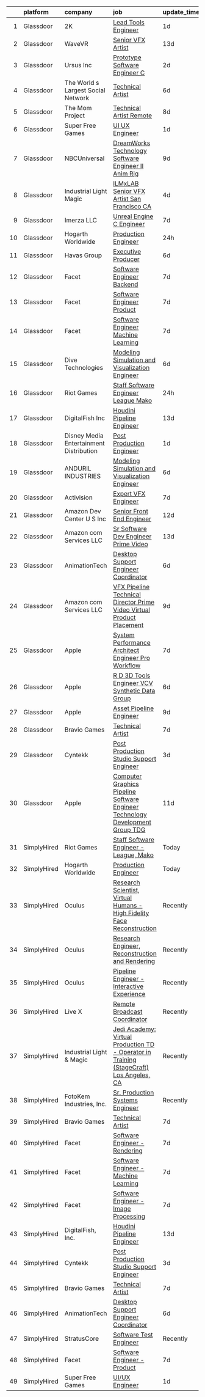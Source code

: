 

|    | platform    | company                                   | job                                                                                                                                                                                                                                                                                                                                                                                                                                                                                                                                                                                                                                                                                                                                                                                                                                                                                                                                                                                                                                                                                                                                                                                                                                                                                                                                                                                                                                                                | update_time   | location           |
|---:|:------------|:------------------------------------------|:-------------------------------------------------------------------------------------------------------------------------------------------------------------------------------------------------------------------------------------------------------------------------------------------------------------------------------------------------------------------------------------------------------------------------------------------------------------------------------------------------------------------------------------------------------------------------------------------------------------------------------------------------------------------------------------------------------------------------------------------------------------------------------------------------------------------------------------------------------------------------------------------------------------------------------------------------------------------------------------------------------------------------------------------------------------------------------------------------------------------------------------------------------------------------------------------------------------------------------------------------------------------------------------------------------------------------------------------------------------------------------------------------------------------------------------------------------------------|:--------------|:-------------------|
|  1 | Glassdoor   | 2K                                        | [Lead Tools Engineer](https://www.glassdoor.com/partner/jobListing.htm?pos=124&ao=1136043&s=58&guid=000001818f5bb741b9a59fd9d0046d62&src=GD_JOB_AD&t=SR&vt=w&ea=1&cs=1_d246ea88&cb=1655967561867&jobListingId=1007955676318&jrtk=3-0-1g67lndrikcmo801-1g67lnds1gsqj800-e57b14ca53683261-)                                                                                                                                                                                                                                                                                                                                                                                                                                                                                                                                                                                                                                                                                                                                                                                                                                                                                                                                                                                                                                                                                                                                                                          | 1d            | Austin, TX         |
|  2 | Glassdoor   | WaveVR                                    | [Senior VFX Artist](https://www.glassdoor.com/partner/jobListing.htm?pos=128&ao=1136043&s=58&guid=000001818f5bb741b9a59fd9d0046d62&src=GD_JOB_AD&t=SR&vt=w&cs=1_b09daffc&cb=1655967561869&jobListingId=1007929707805&jrtk=3-0-1g67lndrikcmo801-1g67lnds1gsqj800-fbccd9dab74fbfdf-)                                                                                                                                                                                                                                                                                                                                                                                                                                                                                                                                                                                                                                                                                                                                                                                                                                                                                                                                                                                                                                                                                                                                                                                 | 13d           | Remote             |
|  3 | Glassdoor   | Ursus  Inc                                | [Prototype Software Engineer   C  ](https://www.glassdoor.com/partner/jobListing.htm?pos=111&ao=1110586&s=58&guid=000001818f5bb741b9a59fd9d0046d62&src=GD_JOB_AD&t=SR&vt=w&ea=1&cs=1_92174492&cb=1655967561864&jobListingId=1007952300888&cpc=47CFDC01B3F81FAC&jrtk=3-0-1g67lndrikcmo801-1g67lnds1gsqj800-28e09871e19d69b8--6NYlbfkN0CT8vBT9H5mqECx2dfLV_FONLPDKpIRssxVwtj05Tmm4rA5I0VNOPdM1oYsK66ov5rfnjfgAZTugyua1zoRh8rJluPUxdHEA-jvKEgIvmh4SmZ955BX3WzrPisiC93yPZNkx3jchLp-0nM4GWSJdMYgiwcyz57mNe3jCVKKHQpcynoQXfmBHdAWKweEWX7z-L7-oxErP3PpawiFvu_Izq-DyX_XUC9KNYPlv92e_XsgSAiawjU-lrvNcSxWkDUhwSRCwyejsj4MONMQBfdBEJA978BrdjF5DlfGvpkOSly6AiQEwvHQNE7GLdPPnrLtkDLu_tia8E0eaaVMyFayXmovaSVbo0NqDsU1upGrxONFhACLhC6XPZzqRTjEcvaQjbnCDm5cTQMrliaFRiIIbBBhtu5Oh6bRTmWj_iCaNoy5amHz0mbTO6hDUAAhbxoCBIYm278qz1ZiU9Ns7KqGif0oMqiMSS1lYE2G1gkdwj4FmSgxNy6tz1A-XG68ETro4PgYqxMbRFDb4IaKlbPdcU5QYZQfmcbXWsbE0tAwEz4HAOrXX3XCxa0yHCZKBV1mHykEgNj6B5pAfihm5z1kkTaVqeXivOxHxn3O9Io-ts6Hr3TG4PBdxFCfOVt5q3J1jUglbyovU87D1Iz2P5U_XUU22M1_do9NxXV5C2o-wC9jHveqIqy188HWQ7s1_j3jO0Ng3ozindZ5eXYUtUZD6IFJ)                                                                                                                                                                                                                                                                                                                                                                       | 2d            | Redmond, WA        |
|  4 | Glassdoor   | The World s Largest Social Network        | [Technical Artist](https://www.glassdoor.com/partner/jobListing.htm?pos=112&ao=1110586&s=58&guid=000001818f5bb741b9a59fd9d0046d62&src=GD_JOB_AD&t=SR&vt=w&cs=1_4d1a5ff6&cb=1655967561863&jobListingId=1007945470127&cpc=F41FEAB56D215062&jrtk=3-0-1g67lndrikcmo801-1g67lnds1gsqj800-de89b06fe75f21ae--6NYlbfkN0DSgjPPcnEdvoK3uuxfISLALE6pB1FR7YSHOr_tSg5_QGIhoz_2VqUepdcKLBLI_zTmP0Cdwc6lpraoh9XYJnd_pt7wUHPw4IIhA9oQdU_zXLzlx3tdAdRRo6J89sBMEaNcmNojZwVeEdaa_PxE2Lf-fVWDI0HmuTZAzzh_-AE30nz84LakL4-vycVNd5IDJ24UiQAPpV_16PDYdc66i__V4rBZypQkKnO4E4skAhQkZCSHumYdyFBeCS1XyzZmXk_Z0gWeTVsxzVB3S5ShP8Cf9kz35naU1p_1NrX7goFO4SrLubwgalh1Drwa6_KrXJYnWJfO9UdHJWAZnjpQkQfF_CI6JGeLuAyrK9jBPlyXoDKhKSHVMyeUNnMYDb10dJEq_pHX3ks0ckA83RJb0zPjYe-QN1_Svx0pkrBNbi-M3ZZQXsd-Um4ecI5yRDh6oV7O-idpbXxHqal49jOi7WOH1EKBiIL9PwYo_mNmifEegDVegUm-xRkGIQAdDS7V9YUsLQNm7_xGvA0du5q6brDMctv3pppzaJPwwFimd2Qq3JLfspFdWDuGFhrcrA6DiD_VASJVUhNdeA%3D%3D)                                                                                                                                                                                                                                                                                                                                                                                                                                                                                                                                 | 6d            | New York, NY       |
|  5 | Glassdoor   | The Mom Project                           | [Technical Artist  Remote ](https://www.glassdoor.com/partner/jobListing.htm?pos=110&ao=1110586&s=58&guid=000001818f5bb741b9a59fd9d0046d62&src=GD_JOB_AD&t=SR&vt=w&cs=1_3b1252cb&cb=1655967561863&jobListingId=1007939939925&cpc=1FDE87803EF93CD3&jrtk=3-0-1g67lndrikcmo801-1g67lnds1gsqj800-264f9011810ab4a3--6NYlbfkN0BDp_epf89aHDQhKpPegNJQ_ldQpEFZQsM9OcONMGxWx6pU56EKHF58QjVdAUvn2gX31HUntCyLUwzir2_2qLQKiwc4zqgc0EcGzWlJtEFabSJje5p3zQNcGS6mmu-hK71c0amOsooqt9D74xqUp2Fe1oOyI1RWtfFw9BBSi2GEBaE6UlKZT1OWJEzUiWGsGr7IOGixzUsG4ytTg_PcOJ_zfKFmzSSeDBUUm3NR5ELRK86UMEwtvZ_rn08pMGpSkMvR8ukMctPNIfnSRrMTap8nvXQvOMcQGGEDOy-_sWvwbwmK_2PNXRp8bzWbOT0Ic09kiTEZjKnS1m9GEBTRgP0eRJJ4yDMQxist0vIJme92BUQ8ZEJ1aofF-U5vuszO4NO-XrVc4sYVzQY2OuiA7MEUSBu47HVt0PjM7Ma9iI3UC4hBG1ZcOqjckhZnozGoGGVykbMMLkKVfY_MrZv0VDad0G2IV1f-52BOUQDmJI020yPNLnd0FJ0_33md3eciEm9tkXhf64pGDHMVqA9i1qRKkhqDFRYZjT71I7BEJSag9yFOjvSHBdU2qu8rdf-l8giCt2eLTi8Jow%3D%3D)                                                                                                                                                                                                                                                                                                                                                                                                                                                                                                                        | 8d            | Bell, CA           |
|  6 | Glassdoor   | Super Free Games                          | [UI UX Engineer](https://www.glassdoor.com/partner/jobListing.htm?pos=113&ao=1136043&s=58&guid=000001818f5bb741b9a59fd9d0046d62&src=GD_JOB_AD&t=SR&vt=w&ea=1&cs=1_6c735de7&cb=1655967561863&jobListingId=1007954251191&jrtk=3-0-1g67lndrikcmo801-1g67lnds1gsqj800-1991ac47419063c1-)                                                                                                                                                                                                                                                                                                                                                                                                                                                                                                                                                                                                                                                                                                                                                                                                                                                                                                                                                                                                                                                                                                                                                                               | 1d            | Remote             |
|  7 | Glassdoor   | NBCUniversal                              | [DreamWorks Technology   Software Engineer II  Anim Rig](https://www.glassdoor.com/partner/jobListing.htm?pos=121&ao=1136043&s=58&guid=000001818f5bb741b9a59fd9d0046d62&src=GD_JOB_AD&t=SR&vt=w&cs=1_fe7db084&cb=1655967561867&jobListingId=1007936861042&jrtk=3-0-1g67lndrikcmo801-1g67lnds1gsqj800-b75bed2f44240c69-)                                                                                                                                                                                                                                                                                                                                                                                                                                                                                                                                                                                                                                                                                                                                                                                                                                                                                                                                                                                                                                                                                                                                            | 9d            | Glendale, CA       |
|  8 | Glassdoor   | Industrial Light   Magic                  | [ILMxLAB Senior VFX Artist San Francisco  CA](https://www.glassdoor.com/partner/jobListing.htm?pos=119&ao=1136043&s=58&guid=000001818f5bb741b9a59fd9d0046d62&src=GD_JOB_AD&t=SR&vt=w&cs=1_dd749e7a&cb=1655967561867&jobListingId=1007948705474&jrtk=3-0-1g67lndrikcmo801-1g67lnds1gsqj800-2781d1225f138c5c-)                                                                                                                                                                                                                                                                                                                                                                                                                                                                                                                                                                                                                                                                                                                                                                                                                                                                                                                                                                                                                                                                                                                                                       | 4d            | San Francisco, CA  |
|  9 | Glassdoor   | Imerza  LLC                               | [Unreal Engine   C   Engineer](https://www.glassdoor.com/partner/jobListing.htm?pos=126&ao=1136043&s=58&guid=000001818f5bb741b9a59fd9d0046d62&src=GD_JOB_AD&t=SR&vt=w&ea=1&cs=1_53a43da3&cb=1655967561868&jobListingId=1007941141775&jrtk=3-0-1g67lndrikcmo801-1g67lnds1gsqj800-0b5a75ca2b70bc31-)                                                                                                                                                                                                                                                                                                                                                                                                                                                                                                                                                                                                                                                                                                                                                                                                                                                                                                                                                                                                                                                                                                                                                                 | 7d            | Remote             |
| 10 | Glassdoor   | Hogarth Worldwide                         | [Production Engineer](https://www.glassdoor.com/partner/jobListing.htm?pos=115&ao=1136043&s=58&guid=000001818f5bb741b9a59fd9d0046d62&src=GD_JOB_AD&t=SR&vt=w&ea=1&cs=1_afa00bd2&cb=1655967561864&jobListingId=1007957380570&jrtk=3-0-1g67lndrikcmo801-1g67lnds1gsqj800-e930ea62e3d15d41-)                                                                                                                                                                                                                                                                                                                                                                                                                                                                                                                                                                                                                                                                                                                                                                                                                                                                                                                                                                                                                                                                                                                                                                          | 24h           | New York, NY       |
| 11 | Glassdoor   | Havas Group                               | [Executive Producer](https://www.glassdoor.com/partner/jobListing.htm?pos=127&ao=1136043&s=58&guid=000001818f5bb741b9a59fd9d0046d62&src=GD_JOB_AD&t=SR&vt=w&cs=1_cad16a63&cb=1655967561868&jobListingId=1007945435303&jrtk=3-0-1g67lndrikcmo801-1g67lnds1gsqj800-4e9e4f294e39f996-)                                                                                                                                                                                                                                                                                                                                                                                                                                                                                                                                                                                                                                                                                                                                                                                                                                                                                                                                                                                                                                                                                                                                                                                | 6d            | New York, NY       |
| 12 | Glassdoor   | Facet                                     | [Software Engineer   Backend](https://www.glassdoor.com/partner/jobListing.htm?pos=125&ao=1136043&s=58&guid=000001818f5bb741b9a59fd9d0046d62&src=GD_JOB_AD&t=SR&vt=w&ea=1&cs=1_07301709&cb=1655967561868&jobListingId=1007942852881&jrtk=3-0-1g67lndrikcmo801-1g67lnds1gsqj800-b2c9309f49d78234-)                                                                                                                                                                                                                                                                                                                                                                                                                                                                                                                                                                                                                                                                                                                                                                                                                                                                                                                                                                                                                                                                                                                                                                  | 7d            | San Francisco, CA  |
| 13 | Glassdoor   | Facet                                     | [Software Engineer   Product](https://www.glassdoor.com/partner/jobListing.htm?pos=120&ao=1136043&s=58&guid=000001818f5bb741b9a59fd9d0046d62&src=GD_JOB_AD&t=SR&vt=w&ea=1&cs=1_0c767b10&cb=1655967561867&jobListingId=1007942853251&jrtk=3-0-1g67lndrikcmo801-1g67lnds1gsqj800-5c507ef4d2b1df1a-)                                                                                                                                                                                                                                                                                                                                                                                                                                                                                                                                                                                                                                                                                                                                                                                                                                                                                                                                                                                                                                                                                                                                                                  | 7d            | San Francisco, CA  |
| 14 | Glassdoor   | Facet                                     | [Software Engineer   Machine Learning](https://www.glassdoor.com/partner/jobListing.htm?pos=117&ao=1136043&s=58&guid=000001818f5bb741b9a59fd9d0046d62&src=GD_JOB_AD&t=SR&vt=w&ea=1&cs=1_b643b870&cb=1655967561866&jobListingId=1007942852875&jrtk=3-0-1g67lndrikcmo801-1g67lnds1gsqj800-d72e5880989bd4aa-)                                                                                                                                                                                                                                                                                                                                                                                                                                                                                                                                                                                                                                                                                                                                                                                                                                                                                                                                                                                                                                                                                                                                                         | 7d            | San Francisco, CA  |
| 15 | Glassdoor   | Dive Technologies                         | [Modeling  Simulation  and Visualization Engineer](https://www.glassdoor.com/partner/jobListing.htm?pos=116&ao=1136043&s=58&guid=000001818f5bb741b9a59fd9d0046d62&src=GD_JOB_AD&t=SR&vt=w&cs=1_4854dc3c&cb=1655967561864&jobListingId=1007945330217&jrtk=3-0-1g67lndrikcmo801-1g67lnds1gsqj800-f28058d47a6dc878-)                                                                                                                                                                                                                                                                                                                                                                                                                                                                                                                                                                                                                                                                                                                                                                                                                                                                                                                                                                                                                                                                                                                                                  | 6d            | Costa Mesa, CA     |
| 16 | Glassdoor   | Riot Games                                | [Staff Software Engineer   League  Mako](https://www.glassdoor.com/partner/jobListing.htm?pos=118&ao=1136043&s=58&guid=000001818f5bb741b9a59fd9d0046d62&src=GD_JOB_AD&t=SR&vt=w&ea=1&cs=1_408e5daf&cb=1655967561867&jobListingId=1007957923149&jrtk=3-0-1g67lndrikcmo801-1g67lnds1gsqj800-4232ed262baf5eef-)                                                                                                                                                                                                                                                                                                                                                                                                                                                                                                                                                                                                                                                                                                                                                                                                                                                                                                                                                                                                                                                                                                                                                       | 24h           | Los Angeles, CA    |
| 17 | Glassdoor   | DigitalFish  Inc                          | [Houdini Pipeline Engineer](https://www.glassdoor.com/partner/jobListing.htm?pos=102&ao=1110586&s=58&guid=000001818f5bb741b9a59fd9d0046d62&src=GD_JOB_AD&t=SR&vt=w&ea=1&cs=1_b53eadb7&cb=1655967561862&jobListingId=1007929705333&cpc=A2E4EE1299827998&jrtk=3-0-1g67lndrikcmo801-1g67lnds1gsqj800-5de9c683ff5cc056--6NYlbfkN0Aobik8YxxDgwOq_2oUeZ1OL_WZj4h0jaGBY7VSUo9VRKAA5TpIBSdUGGku8Fbk9TrrWh0SGMRkP1voCKGR9Y88PPb0ebMcXUmDiYCXTAa1zyM_fTCsEmgKXUN7mvZF3ybnn3V7XSuuefgTOb8xyBYbPU-R_2REiQRlTgc_HA6fWDn9lhhs3OTtwzS9gnrXSpRL1EOR7FTy4c3ia8NfXDZ5X-WLg0_NtRZV9aeAAYS-5zM_46E3ctFPPB8JyeYQV-Gw-QzxeiK122setPOQmTlvxcLBQA_iMsQB16K-8cRbC8dJP-zOT0yY1BFV0uR6AXPHfukVsmRcHmVHKnsPwTanYciBdUuVaidu4v-WqqO6XS7N2vFrC2lvcp28tgrBvX_vrMEC5lZ2DHXjjq4A--VbpKQGoCX8GHYA9Um1KeBwPofJrPGJjHD4D4lNVbl6UaU3lKe6PYJUrjkZBOb0QQFpOZ6eC4Z8_Tm2WZOfwv2TqJSD3CuD82WEDOrvD4LbpXG4v-H7EW5dAu-2ISBDUyAW)                                                                                                                                                                                                                                                                                                                                                                                                                                                                                                                                                                               | 13d           | Remote             |
| 18 | Glassdoor   | Disney Media   Entertainment Distribution | [Post Production Engineer](https://www.glassdoor.com/partner/jobListing.htm?pos=104&ao=1110586&s=58&guid=000001818f5bb741b9a59fd9d0046d62&src=GD_JOB_AD&t=SR&vt=w&cs=1_a3841f92&cb=1655967561862&jobListingId=1007954530428&cpc=18C9CE28155C17C5&jrtk=3-0-1g67lndrikcmo801-1g67lnds1gsqj800-3897b4260d95fa07--6NYlbfkN0DAFTyt7pbDCC2JPO79CSdi1dIb81yjczP5qsKcZIxgiYm3-7g-689UM0rgypL64coli7PSmztzmXswWB7EP4s2-KDbVcmcfesLEEiSkAMxkXLCpym2aCNoILA0KFEQKLMS-cZEGuwk9UtaNymbrQLL7ebLeOak8Lo7kRgVwjZlQpI5-eAnbC4m8RDtHPud4ooxwA6nFxsZK5-yj136ZupwoUZ8lmpmNIR00fyVoQvuoey9FdL5Ca5IPZselbwGF7K607P9tCJKodg86QnbYhu0y41c-pI5zTCgaYc_CWNhRJjSDO3H4o7nSTDoKzyVclzZA0gQOo95tC9hhoVhdi-LshBvW00XQi4bbu1X0lU6lIUCwYlLSnql5teIK_DtvW9lGbtev_Ujtms95tM2JHUjO_OJKYuUW2EhqlEdrz8lxfR59uTSJ62bC7WBJtI2P3U%3D)                                                                                                                                                                                                                                                                                                                                                                                                                                                                                                                                                                                                                                                                       | 1d            | Los Angeles, CA    |
| 19 | Glassdoor   | ANDURIL INDUSTRIES                        | [Modeling  Simulation  and Visualization Engineer](https://www.glassdoor.com/partner/jobListing.htm?pos=130&ao=1136043&s=58&guid=000001818f5bb741b9a59fd9d0046d62&src=GD_JOB_AD&t=SR&vt=w&cs=1_e2562360&cb=1655967561870&jobListingId=1007945382989&jrtk=3-0-1g67lndrikcmo801-1g67lnds1gsqj800-68b4005846c0ef94-)                                                                                                                                                                                                                                                                                                                                                                                                                                                                                                                                                                                                                                                                                                                                                                                                                                                                                                                                                                                                                                                                                                                                                  | 6d            | Costa Mesa, CA     |
| 20 | Glassdoor   | Activision                                | [Expert VFX Engineer](https://www.glassdoor.com/partner/jobListing.htm?pos=114&ao=1136043&s=58&guid=000001818f5bb741b9a59fd9d0046d62&src=GD_JOB_AD&t=SR&vt=w&cs=1_de43ab33&cb=1655967561863&jobListingId=1007942880384&jrtk=3-0-1g67lndrikcmo801-1g67lnds1gsqj800-e578e11655a0d589-)                                                                                                                                                                                                                                                                                                                                                                                                                                                                                                                                                                                                                                                                                                                                                                                                                                                                                                                                                                                                                                                                                                                                                                               | 7d            | Woodland Hills, CA |
| 21 | Glassdoor   | Amazon Dev Center U S   Inc               | [Senior Front End Engineer](https://www.glassdoor.com/partner/jobListing.htm?pos=122&ao=1136043&s=58&guid=000001818f5bb741b9a59fd9d0046d62&src=GD_JOB_AD&t=SR&vt=w&cs=1_45eb66d7&cb=1655967561867&jobListingId=1007932180250&jrtk=3-0-1g67lndrikcmo801-1g67lnds1gsqj800-e6dbb8394a28ef4d-)                                                                                                                                                                                                                                                                                                                                                                                                                                                                                                                                                                                                                                                                                                                                                                                                                                                                                                                                                                                                                                                                                                                                                                         | 12d           | Culver City, CA    |
| 22 | Glassdoor   | Amazon com Services LLC                   | [Sr  Software Dev Engineer  Prime Video](https://www.glassdoor.com/partner/jobListing.htm?pos=129&ao=1136043&s=58&guid=000001818f5bb741b9a59fd9d0046d62&src=GD_JOB_AD&t=SR&vt=w&cs=1_c603877c&cb=1655967561869&jobListingId=1007929760701&jrtk=3-0-1g67lndrikcmo801-1g67lnds1gsqj800-4f51768d99d63542-)                                                                                                                                                                                                                                                                                                                                                                                                                                                                                                                                                                                                                                                                                                                                                                                                                                                                                                                                                                                                                                                                                                                                                            | 13d           | Remote             |
| 23 | Glassdoor   | AnimationTech                             | [Desktop Support Engineer Coordinator](https://www.glassdoor.com/partner/jobListing.htm?pos=103&ao=1110586&s=58&guid=000001818f5bb741b9a59fd9d0046d62&src=GD_JOB_AD&t=SR&vt=w&ea=1&cs=1_22a4fe7e&cb=1655967561862&jobListingId=1007945708336&cpc=4269A4BF187C94B7&jrtk=3-0-1g67lndrikcmo801-1g67lnds1gsqj800-1a622370c8b0ee3f--6NYlbfkN0DLWr0FuvwmpNY589ecXM0wpB-l41nBtAe9mv-PvJGiqRTHhjCMPrgYsvle2w0GQcLiEtZ5VhXlJcW2xY7ULwBYZRLik3SGcOiZKHgUqbGrZRIkA5GArradSnc1fTKTNyK_qBihTilyL3oH38sKY-jxSwASLEEj6oLWUEB0pjJ2cg5WJ_K3dq8JJw2Uud9NdKmNZQxqD8l0XFFKlIWmG9shBy1QiYyaULnKn7JTVB0kE3OtyCQ-xhZfwemw4cgNiKvP2z8KdhNxmLXqPtpXwdtaIFAXS39-zCtvhEzf_nFhMFML9iRw75auvYwOXqpuGjhWqrwUw6gjY-nbPk7Iu1W0NYPStB1LIm72-trgQ_bfNqPOeT9ntxMDWsFc6F8oVRVUNdu4UCr_LO-FrvU4y8AnqbjHEOMurdMjhpA0s_YoMzRnDdFH60LB33OSaIcZoG21YoRpIF0ffZuDGZ6puURsVuFJtCeioXwSd0THxtFit8SsMJCBofZidE0ZNT-IRtVqkngPrLWVDJTPMB4u7Anx)                                                                                                                                                                                                                                                                                                                                                                                                                                                                                                                                                                    | 6d            | Los Angeles, CA    |
| 24 | Glassdoor   | Amazon com Services LLC                   | [VFX Pipeline Technical Director  Prime Video Virtual Product Placement](https://www.glassdoor.com/partner/jobListing.htm?pos=123&ao=1136043&s=58&guid=000001818f5bb741b9a59fd9d0046d62&src=GD_JOB_AD&t=SR&vt=w&cs=1_86b11420&cb=1655967561867&jobListingId=1007935939556&jrtk=3-0-1g67lndrikcmo801-1g67lnds1gsqj800-b95cf0bf5bda7f13-)                                                                                                                                                                                                                                                                                                                                                                                                                                                                                                                                                                                                                                                                                                                                                                                                                                                                                                                                                                                                                                                                                                                            | 9d            | Seattle, WA        |
| 25 | Glassdoor   | Apple                                     | [System Performance Architect Engineer   Pro Workflow](https://www.glassdoor.com/partner/jobListing.htm?pos=107&ao=1110586&s=58&guid=000001818f5bb741b9a59fd9d0046d62&src=GD_JOB_AD&t=SR&vt=w&cs=1_665f9f66&cb=1655967561863&jobListingId=1007943800626&cpc=07D58528F3898F33&jrtk=3-0-1g67lndrikcmo801-1g67lnds1gsqj800-31ec51c23a1bf38c--6NYlbfkN0BvKrLyj5gPmtZO9T8euul8TCxuuKNOtzRJOomxnwSEodTz2Bc-sPZlavsCvouCU0WwSXUvWZ1KgWHYZ-8SiPxP5HjcmK-JiDwSd2qJaE-bAWmANGx-I6DFcCMVRq-muzymkm0RmOOaw5EEM1VzsRKyumfXZ17nv19nrLIn-3GPzT3SITNcDs4l1LJ7HpAYeoykKsKDeOl6BWOnq-OEXWXRKaHCznkPrbgbcA1lvnJr-696gaxK1IZV-Q1oid7WOg2hgaDB8U9JpYy8tjcCWHK8UpuWfRHCWS_7Bck2raJn9zojS_c4d4s8E4RrFfIvXsCdqcoKwGU5C7MePSvJsJE_jjHpIdQCmDkYIkpAQIzJu3Y5VQwtBDBy4JQOSKesjPOr2I3eU1-AimhYuAm7z2xaxj8Q5wRXGGTbvtN9IJ3bNMZKjHMF5qgaYJuqzpODyw3sjLafdlZDh3F6xIE0jQVw1X77V1Oca-9MdLQgRqUQ93xPVW3UPMtAyqXXgrFqX3Kmk9EU3EqwNYqaMLcTO2yei1plEzipCQS_CSYdSmRr0rLOUAqSuRK89I9DAViK4ZkQ-248c0lXLvNrE0VtQJr7UpRIea_ufmU_mkJlg4-L8DaqltygpgG2ONaRx1TkigPF443e2sJiPjOzEItcOOMWbzsu-GTJ3-gmAVgY78JEl2hss7BtiWA2IQQxfG2yuqBoaSIOpyHqY3qo2hHOS3qIYBToKptWCPWmrDVzVG5ukHftUFSJA4BWSU4nBG9vlEq_ecGBgFa3Xl8F4vH57bs24qXHG_ok7eLI5Rnb8xquyZaOx2pIADDKsaeJ2kFt0npV896XZznsWRTO85n3BgJ9Kj2NBwq_5dYDQUSD-i7A7AwdC5i7rv8jex8oZttjmViZfOSurwp5U-6fApnWlMvPWIT07R1UH7zN90Ktqb45OHNAOpEvF6-tQRk7prHhuhg8d4jtGWiDAMG2R3BRheLjQkScY1T_Kkzdu_W1meu7JG4fpLy8u4F0)                                                         | 7d            | Portland, OR       |
| 26 | Glassdoor   | Apple                                     | [R D 3D Tools Engineer  VCV Synthetic Data Group](https://www.glassdoor.com/partner/jobListing.htm?pos=108&ao=1110586&s=58&guid=000001818f5bb741b9a59fd9d0046d62&src=GD_JOB_AD&t=SR&vt=w&cs=1_43820ea0&cb=1655967561863&jobListingId=1007946396263&cpc=FD1C1DA32C38CFA7&jrtk=3-0-1g67lndrikcmo801-1g67lnds1gsqj800-3b0fbe4ad5e473dc--6NYlbfkN0BvKrLyj5gPmtZO9T8euul8TCxuuKNOtzRJOomxnwSEodTz2Bc-sPZl8WPllYOnI2iSUe3Uuef5NY-X4D3VToVV5esrGqhzTuYJpB_1-clZ-g_IQx0m45uz8IH9uf4qiCYeiVlRhdwdDvSnJ7L3mdinWgo3SyMnT2e77bXER1AMHl3iMDWt9zCWIflAsKSbUiXQxxd-4_-8aNG8myNJm2xNUKzHUolMAPjF1auMWHL431VCgU4cq14juledEvCqdX8ppvc6n1YsOfH2JaPTw01pRNmzNr4FmyKS7-dCEpbdppBc3H5Zyo8sUwtzUXhab2iozpCwgYXA0CrH75VZVe0GvLyFI89fT959NQRBtUX2-5CIB3EsSDmwCkhVBkktv4tpphYcyCcyllLq3naZAMd_U61i0h45xjcXJwrektOD0oc406kUBu_As2cNBw7NXqJpmOyJytEd-ehkAMu-uk5B-i9wtuerbHagKpLhQ4JScCO3egfWQX4gxv6AC_fdjMjp7sOivC5kKa3bf_9pIB5eMInstGuwEnANF8_I_oBq-c88QkUgkAtzssWXZ0CDviyBmMJWvZn4oR_lYjbOzoOq3mdMSM3TnzgN-VRks9VeYQFiy2b_FLRrr6T6UbHsscf4muhzlfrC6ZCSnO-9-QvpHzR-JJOpkvfS4ribKX1Ie1tDhvBC9BX4OGPL11sp6RnzAxbcWDwjCz0dstPHIRw-G6H1Pkwjav9t4fgIknEVpyKgbzhMqrTB3e50uju4mAOJH6S_65OUVm5G-tTsbGvT5i-wHmP-jzOIb3FkAlkzl-wXFZMLjAxXu3a_u-FhbaYuRqzsDvY6_wDdo9UVjDzfkuafaDsv4OUZkp7O_jyBk_g5sK9Hsjt4hM0wse3_Z1PCuH1r2CHP8_cBweHRVxXss92PJ_9gudDYQGT2NhPU_94VW-RNP_MghVZuVdpL1aA9O4LNiPLy-1Me0a3gffrWkGiaMQec5UiuU9rgPl9IAQ%3D%3D)                                                                  | 6d            | San Diego, CA      |
| 27 | Glassdoor   | Apple                                     | [Asset Pipeline Engineer](https://www.glassdoor.com/partner/jobListing.htm?pos=109&ao=1110586&s=58&guid=000001818f5bb741b9a59fd9d0046d62&src=GD_JOB_AD&t=SR&vt=w&cs=1_fb4dc34e&cb=1655967561863&jobListingId=1007935251435&cpc=F41FEAB56D215062&jrtk=3-0-1g67lndrikcmo801-1g67lnds1gsqj800-76ce89e2982dd9df--6NYlbfkN0BvKrLyj5gPmtZO9T8euul8TCxuuKNOtzRJOomxnwSEodTz2Bc-sPZlbtkML8D-m4qYFhxIsgXmWp3FecaI_ha9mOUnA6Y1QEoxGIPJwaS3S2MYD6TL3q4Uopxv6oh5zXbzYaE5CC-xBKrf1COMqUL5rYCVuLgbMcYzwcZIECYsPSbAa1WAmAbZsCSNKO8RK7wmU9xs0fVeSif1hQOBLH6eZWsq23eDoN-bpNG9kk7A0azQn5fS21_o91Jt5UIb5TWoVY-7_Cw9hCPxDshRxWnbB5EAAGOaVF1IGmJQh2g8aDiZ5J-5dPq-DPRHOM4gfBXSTDOk7gA_dtQH_ZGkHawu-Wmfd-zzIcKcdFbN-myYThw_qhkBb8MLYgQxzNFvJ2lnOWr8ClJw_6ekCrhBGtToi8Ge_JKVzLRwar1E-Vzd0NohAlReoJ40GQyIz3odc8D1Y4iouU93JYGeGbB2qeAcq01F6-_Das-Lbmy2tDxxolYnukbDoxpIWW3t-StDNXFBk5H-7ds7ZAbENSv5mRoDhnPB7y4TUnlKZqy03Oh7uoUomYD4Gv_D5qSfAkyCCCaCtF42HOtuDZ4ggRF089IBuuC-Y1SKAFgFk0957JGtKTtVYCc7EhYDRcRjsh5ce4L4hYp2BOdhoxeMQJHN_9leb-3J8iMpzALLCVNgxPfHl_67E_lYc_yf-nCxQrSMDidlxD8TPiX5MAHKOIIOf9Eh6HZ2TyHFXGT2mnVTVwpeuWAjt-gHnkwQfC9QdWGLCmkDwVo1x8CNkSRkYOQIW42z6DcCGE6ya3ivBxlqRS8NK422rHey8Vb4qnifrpN9DNe3mIHLX4JdKBTFiMwTNDAimsOAOm9Tn9Z4sNnO2x5lzIN1ydbxmmjg6G08-PTY-o0GkAN1LnDI3d_Mm9a-TBfs4qidb1Q2RAyabcz3Et8HyOJGUfd-MIgbWkftkFCsK-JmqhHYjmdtCg%3D%3D)                                                                                                                          | 9d            | Boulder, CO        |
| 28 | Glassdoor   | Bravio Games                              | [Technical Artist](https://www.glassdoor.com/partner/jobListing.htm?pos=105&ao=1110586&s=58&guid=000001818f5bb741b9a59fd9d0046d62&src=GD_JOB_AD&t=SR&vt=w&ea=1&cs=1_eff76043&cb=1655967561863&jobListingId=1007942923850&cpc=8A48E7D5890B96AC&jrtk=3-0-1g67lndrikcmo801-1g67lnds1gsqj800-bbd09794a33c8874--6NYlbfkN0APToHrk7ILONyRglvlT3LJMO76dZGJsKlG8WQjsY8CqwypV_UwhZFYG88NHCv0jXwYBc-k4g_JhbV3Wvd_5t2G0cexgYdxhQsRwSvwScSaAITOiHIt3jFOLqLZPrf1THI27et2sbhhR-XSyz8iF0K4sKwRoTWmZqjaAYiECkxJMwojV_IuuqYlnKi-prTq7lmBf93qYzEVadmn2jOY9I-qSa3mfBuD_tBNx4ktv5AcP6Al2ioN2nAbR8Yegt7FKJauZ9qAQkvEMjEFgbE1psNVS0oh4PVuD9plRAqK0SYGIgKe1APKxCw1ZqBb_OfxIqnnpxT5zuexVzPT02HRBX1IR-3Edub8g7TdjvjPNzsTKOYhFOSpaV_fhGSDlhb21Zxo3RWs-WNGFcI5wE7-kRElu6mCvgMj6vVb-MOkZatWHGlWkcinwt2YWbMK-rgQCFnjwm73FNrdLjbdVmw9iYzyNEd46IiqGEDWILvXX1vNEkHpH7qSyMFO)                                                                                                                                                                                                                                                                                                                                                                                                                                                                                                                                                                                                                        | 7d            | Remote             |
| 29 | Glassdoor   | Cyntekk                                   | [Post Production Studio Support Engineer](https://www.glassdoor.com/partner/jobListing.htm?pos=101&ao=1110586&s=58&guid=000001818f5bb741b9a59fd9d0046d62&src=GD_JOB_AD&t=SR&vt=w&ea=1&cs=1_cfb16427&cb=1655967561862&jobListingId=1007949571817&cpc=4975F0A44038F145&jrtk=3-0-1g67lndrikcmo801-1g67lnds1gsqj800-9b16a77cd2e58112--6NYlbfkN0CGiTQ_6pgYIKUuk8UC2GhjPruz9f9GYS6yO4h2XVb9qR_DsB1FZkherC5cHaguTtWGsaXe4S_ZYxbFDE82p68OE4QyluzO_DhMZSk1KYCHyJ_yM7YGfPSftuzrCtOc_-ydXuDDprXiw5quUbDTVRib7ZKetuYoPw_DTDqi8daP2LlTXk7N2ntEFTinGdsCRoDlGnQHBoJOAQHGMLKtPPtb7EHiU_rluMGLmzO3spVI8_yjk6pIHOEghCFAoMWAB6NgRUZjK6Vo14PqaVQawIQti2GOyG6gG1fCdanMkA-vn2ywXILd_znEV0bthKmAFhR3e5AGsWHo_anz5EFxPwemHOeXqcJ9NKGGwGUzx9X6wkj1qyvckMTdODB8cCkDtAlLH4GKZYvpiuMTYBqAtvsuf7QfN2sPTjpWV5EJxnI5tt3a7a4RTuI-6W_cYyOZLlX_C4qVaXrhkJgvJjHPghjfXqdPTaL5zEimkg17P65GGmAuWBJXscMVWXd6QqVI1igxy8VIpJAPg1PGGoX23U9iyV4raiOmzYY%3D)                                                                                                                                                                                                                                                                                                                                                                                                                                                                                                                                                   | 3d            | Sunnyvale, CA      |
| 30 | Glassdoor   | Apple                                     | [Computer Graphics Pipeline Software Engineer  Technology Development Group  TDG ](https://www.glassdoor.com/partner/jobListing.htm?pos=106&ao=1110586&s=58&guid=000001818f5bb741b9a59fd9d0046d62&src=GD_JOB_AD&t=SR&vt=w&cs=1_22fb2d96&cb=1655967561862&jobListingId=1007932865745&cpc=F41FEAB56D215062&jrtk=3-0-1g67lndrikcmo801-1g67lnds1gsqj800-42e89660113ee48b--6NYlbfkN0BvKrLyj5gPmtZO9T8euul8TCxuuKNOtzRJOomxnwSEodTz2Bc-sPZlO_uSwsktAeglUzT9msbfnRfC_OWgBTrHVEyuoKPnC7j2Hf0qNCK_qbv-KAteas0IQsEiUEL4ue6qbwWZS0ayYctMg6VHbrCASC51rgDlpPG5Y8EI_9Xhj6lUQn5sOXz5gFH163WSkE30cDtWj-8j4HF0vK4i2IgimeisY07VNzt2GyZ3x3Pymm5wgG4AyggPSEZwru5eODbWwZLLq15D41LMbmEY9Jny8g_NSoUyZ6hWJB8YzYaYxFQC-IcAqFxbSOR3IKj8ZgKdWjNapYSGpQRUg1q7DSR7WRiG2NBGE9GTPZ_VpZx3-mnOilizBeqN3k_yD-MPcgO1J2g8--JnyHj1Izh43PijjAAnsaeREac9YHQIF916nRSnTxlJFZLNFs00QwgJd68CyENeOSLg6WUg-fnFz2aCXqRfigMxc8XXfuJRDEUv8GKt2r2F7HdSCZZvUFRf3uXDwbyf5s57UDn2pNC1HyiTA0FY5tObbWpfZ8TwMag-05FTVfuaPPRS3x3edQRY1P-Tz2fZ_pwnQqTRjTeykiyEXHLqxHiA1Xq4iKdfGrJ8gmg3mWO8hf-wZd7em6RAazZmsj1fYc84EBjzGJ_5Xs0GFmirH7YWq7XMUNMKCu4_3KUz6liILLo_0XKURIJVfTbmO1IWYfDetxgKcMMoOeUYgIv6Myj7vkgAYzNjdgxScq4RqTQXRIprkVv32mgE_ZfRMbcpuCdpqBLTFyNA3EYnk2y1tbqzoZ4CtGJVQwoMbVCrRWF9zhi1fjbhO4YFgglTq_ovZe2qTBZ9FKZhnamiTATs8fAXt9d-xWmrGoeOiNl7svh7zpG-69rgdDQDHWps8Ra6OwVO5frc59O0q_VB7LOtIxiRWJ8HfE8KUcHc0cmDh717eVLpbVXeA2SipmScTcCuQXOMArhYovfdL-AE8fgvnkJbSdMt_lFjgLFZAV1tyYlB8eHsP-Pdp1pEV0Bi_PZd48ag8A%3D%3D) | 11d           | Cupertino, CA      |
| 31 | SimplyHired | Riot Games                                | [Staff Software Engineer - League, Mako](https://www.simplyhired.com/job/0tgjDcYV5FUdfak67RO_9pTkxHIj_I_crzw9KfDRFDfvMNpUsSjljQ?q=vfx+engineer)                                                                                                                                                                                                                                                                                                                                                                                                                                                                                                                                                                                                                                                                                                                                                                                                                                                                                                                                                                                                                                                                                                                                                                                                                                                                                                                    | Today         | Los Angeles, CA    |
| 32 | SimplyHired | Hogarth Worldwide                         | [Production Engineer](https://www.simplyhired.com/job/-Vl4juoy-f4u6FrtK1IHURqWCgPdQKop2dJRNARfZhTktX_RXRtBzw?q=vfx+engineer)                                                                                                                                                                                                                                                                                                                                                                                                                                                                                                                                                                                                                                                                                                                                                                                                                                                                                                                                                                                                                                                                                                                                                                                                                                                                                                                                       | Today         | New York, NY       |
| 33 | SimplyHired | Oculus                                    | [Research Scientist, Virtual Humans - High Fidelity Face Reconstruction](https://www.simplyhired.com/job/Onnbd4ASEB3NBos7oSKuETOv-r2Vl3NPqJYenWgGBQrNlD1A9kkgtQ?q=vfx+engineer)                                                                                                                                                                                                                                                                                                                                                                                                                                                                                                                                                                                                                                                                                                                                                                                                                                                                                                                                                                                                                                                                                                                                                                                                                                                                                    | Recently      | Sausalito, CA      |
| 34 | SimplyHired | Oculus                                    | [Research Engineer, Reconstruction and Rendering](https://www.simplyhired.com/job/tAo2AcurdoYQR3sxn8p9XmMob7z3USQYkxagUO9y174YjMFL8e7wqw?q=vfx+engineer)                                                                                                                                                                                                                                                                                                                                                                                                                                                                                                                                                                                                                                                                                                                                                                                                                                                                                                                                                                                                                                                                                                                                                                                                                                                                                                           | Recently      | Sausalito, CA      |
| 35 | SimplyHired | Oculus                                    | [Pipeline Engineer - Interactive Experience](https://www.simplyhired.com/job/54GYbBlhM5iegHYrRHpNoXcxKPNjeBHfiKJFAF-4WmFMbFB9zcAVNQ?q=vfx+engineer)                                                                                                                                                                                                                                                                                                                                                                                                                                                                                                                                                                                                                                                                                                                                                                                                                                                                                                                                                                                                                                                                                                                                                                                                                                                                                                                | Recently      | Sausalito, CA      |
| 36 | SimplyHired | Live X                                    | [Remote Broadcast Coordinator](https://www.simplyhired.com/job/8yaE3JgmRQjKSJodCyZ5EhWWlfk1a3X03AsrMFuMWnD3rECJRyOmVA?q=vfx+engineer)                                                                                                                                                                                                                                                                                                                                                                                                                                                                                                                                                                                                                                                                                                                                                                                                                                                                                                                                                                                                                                                                                                                                                                                                                                                                                                                              | Recently      | Green Bay, WI      |
| 37 | SimplyHired | Industrial Light & Magic                  | [Jedi Academy: Virtual Production TD - Operator in Training (StageCraft) Los Angeles, CA](https://www.simplyhired.com/job/F7cGtdI0OiHdC1VEu11NJiAYFjM7CcHTeiA2Jm3YZbDgy6YIdSJf3g?q=vfx+engineer)                                                                                                                                                                                                                                                                                                                                                                                                                                                                                                                                                                                                                                                                                                                                                                                                                                                                                                                                                                                                                                                                                                                                                                                                                                                                   | Recently      | Los Angeles, CA    |
| 38 | SimplyHired | FotoKem Industries, Inc.                  | [Sr. Production Systems Engineer](https://www.simplyhired.com/job/Z3715DiYH3GbQ2ZdJSTcQowrjLKhvjK5kBANivRyfM6-yLLwht1aqg?q=vfx+engineer)                                                                                                                                                                                                                                                                                                                                                                                                                                                                                                                                                                                                                                                                                                                                                                                                                                                                                                                                                                                                                                                                                                                                                                                                                                                                                                                           | Recently      | Burbank, CA        |
| 39 | SimplyHired | Bravio Games                              | [Technical Artist](https://www.simplyhired.com/job/leOeylCFD9zPn9B12YNI896KAvi09rOOzvGvHPjuY-gMt7cD_hcrQA?q=vfx+engineer)                                                                                                                                                                                                                                                                                                                                                                                                                                                                                                                                                                                                                                                                                                                                                                                                                                                                                                                                                                                                                                                                                                                                                                                                                                                                                                                                          | 7d            | Remote             |
| 40 | SimplyHired | Facet                                     | [Software Engineer - Rendering](https://www.simplyhired.com/job/qAQvGKrYmG4qlpCc_FgwjeYPlCzpQygWyByqUWnIrDeYJtPeJ74FQw?q=vfx+engineer)                                                                                                                                                                                                                                                                                                                                                                                                                                                                                                                                                                                                                                                                                                                                                                                                                                                                                                                                                                                                                                                                                                                                                                                                                                                                                                                             | 7d            | San Francisco, CA  |
| 41 | SimplyHired | Facet                                     | [Software Engineer - Machine Learning](https://www.simplyhired.com/job/rRl7LpYqGiIowLAwzbrNzMgXtXTFbKgtp-z9fo66PKEqX4Q6nYlO_w?q=vfx+engineer)                                                                                                                                                                                                                                                                                                                                                                                                                                                                                                                                                                                                                                                                                                                                                                                                                                                                                                                                                                                                                                                                                                                                                                                                                                                                                                                      | 7d            | San Francisco, CA  |
| 42 | SimplyHired | Facet                                     | [Software Engineer - Image Processing](https://www.simplyhired.com/job/3znJCHAbYihtiOtJFInlFf2aFXm1CnGM03gqrMJxz8VyZGoe0lHYMg?q=vfx+engineer)                                                                                                                                                                                                                                                                                                                                                                                                                                                                                                                                                                                                                                                                                                                                                                                                                                                                                                                                                                                                                                                                                                                                                                                                                                                                                                                      | 7d            | San Francisco, CA  |
| 43 | SimplyHired | DigitalFish, Inc.                         | [Houdini Pipeline Engineer](https://www.simplyhired.com/job/OXJ8CgFRLaRYJf3fg3fwt2TSgfZcUsBX1X8B0eoRtaOUx5tNd2D2wQ?q=vfx+engineer)                                                                                                                                                                                                                                                                                                                                                                                                                                                                                                                                                                                                                                                                                                                                                                                                                                                                                                                                                                                                                                                                                                                                                                                                                                                                                                                                 | 13d           | Remote             |
| 44 | SimplyHired | Cyntekk                                   | [Post Production Studio Support Engineer](https://www.simplyhired.com/job/TZBsidMIPt9BOm1h6_4jxyPN3UWbUlVlChAEqnuRT_TrFP8pX-oatA?q=vfx+engineer)                                                                                                                                                                                                                                                                                                                                                                                                                                                                                                                                                                                                                                                                                                                                                                                                                                                                                                                                                                                                                                                                                                                                                                                                                                                                                                                   | 3d            | Sunnyvale, CA      |
| 45 | SimplyHired | Bravio Games                              | [Technical Artist](https://www.simplyhired.com/job/leOeylCFD9zPn9B12YNI896KAvi09rOOzvGvHPjuY-gMt7cD_hcrQA?q=vfx+engineer)                                                                                                                                                                                                                                                                                                                                                                                                                                                                                                                                                                                                                                                                                                                                                                                                                                                                                                                                                                                                                                                                                                                                                                                                                                                                                                                                          | 7d            | Remote             |
| 46 | SimplyHired | AnimationTech                             | [Desktop Support Engineer Coordinator](https://www.simplyhired.com/job/VgZNEWar0lUUqgQsLsZ2fST6nv8YKrCovfSNECNdlkz_9LgW9J4leQ?q=vfx+engineer)                                                                                                                                                                                                                                                                                                                                                                                                                                                                                                                                                                                                                                                                                                                                                                                                                                                                                                                                                                                                                                                                                                                                                                                                                                                                                                                      | 6d            | Los Angeles, CA    |
| 47 | SimplyHired | StratusCore                               | [Software Test Engineer](https://www.simplyhired.com/job/aOGYDGVDK83Hz36mzFZncYUNgGThbRe4d03IXfkihr8svAuEQu1e3g?q=vfx+engineer)                                                                                                                                                                                                                                                                                                                                                                                                                                                                                                                                                                                                                                                                                                                                                                                                                                                                                                                                                                                                                                                                                                                                                                                                                                                                                                                                    | Recently      | Seattle, WA        |
| 48 | SimplyHired | Facet                                     | [Software Engineer - Product](https://www.simplyhired.com/job/9nNjPFRcZj1uTPydvkduuE_9xf2rqJfUj2r6QPP1T2c2rtmHnoN_Bg?q=vfx+engineer)                                                                                                                                                                                                                                                                                                                                                                                                                                                                                                                                                                                                                                                                                                                                                                                                                                                                                                                                                                                                                                                                                                                                                                                                                                                                                                                               | 7d            | San Francisco, CA  |
| 49 | SimplyHired | Super Free Games                          | [UI/UX Engineer](https://www.simplyhired.com/job/MWXusR6WYZLRVThra8U3qLnFq6KRuEd9Qt2WfNK5qSz1GxCHcCfAxQ?q=vfx+engineer)                                                                                                                                                                                                                                                                                                                                                                                                                                                                                                                                                                                                                                                                                                                                                                                                                                                                                                                                                                                                                                                                                                                                                                                                                                                                                                                                            | 1d            | Idaho +6 locations |